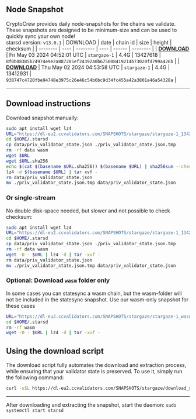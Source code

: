 ## Node Snapshot
CryptoCrew provides daily node-snapshots for the chains we validate. These snapshots are designed to be minimum-size and can be used to quickly sync your own node!  
starsd version: `v13.0.1`
| DOWNLOAD | date | chain id | size | height | checksum |
| -------- | ---- | -------- | ---- | ------ | -------- |
| **[DOWNLOAD](https://dl-eu2.ccvalidators.com/SNAPSHOTS/stargaze/stargaze-1_13427618.tar.lz4)** | Fri May 03 2024 04:52:01 UTC | `stargaze-1` | 4.4G | 13427618 | `8f0b08385b74974e9e2a887205ef24392a0b675008419214b73020fd799a426b` |
| **[DOWNLOAD](https://dl-eu2.ccvalidators.com/SNAPSHOTS/stargaze/stargaze-1_13412931.tar.lz4)** | Thu May 02 2024 04:53:58 UTC | `stargaze-1` | 4.4G | 13412931 | `938747c4720fbe94748e3975c26e46c54b6bc9d34fc455a42a3801a46a54328a` |

---

## Download instructions
Download snapshot manually:
```sh
sudo apt install wget lz4
URL="https://dl-eu2.ccvalidators.com/SNAPSHOTS/stargaze/stargaze-1_13427618.tar.lz4"
cd $HOME/.starsd
cp data/priv_validator_state.json ./priv_validator_state.json.tmp
rm -rf data wasm
wget $URL
wget $URL.sha256
echo $(cat $(basename $URL.sha256)) $(basename $URL) | sha256sum --check
lz4 -d $(basename $URL) | tar xvf -
rm data/priv_validator_state.json
mv ./priv_validator_state.json.tmp data/priv_validator_state.json
```

### Or single-stream
No double disk-space needed, but slower and not possible to check checksum:
```sh
sudo apt install wget lz4
URL="https://dl-eu2.ccvalidators.com/SNAPSHOTS/stargaze/stargaze-1_13427618.tar.lz4"
cd $HOME/.starsd
cp data/priv_validator_state.json ./priv_validator_state.json.tmp
rm -rf data wasm
wget -O - $URL | lz4 -d | tar -xvf -
rm data/priv_validator_state.json
mv ./priv_validator_state.json.tmp data/priv_validator_state.json
```

### Optional: Download `wasm` folder only
In some cases you can statesync a wasm chain, but the wasm-folder will not be included in the statesync snapshot. Use our wasm-only snapshot for these cases
```sh
URL="https://dl-eu2.ccvalidators.com/SNAPSHOTS/stargaze/stargaze-1_wasm.tar.lz4"
cd $HOME/.starsd
rm -rf wasm
wget -O - $URL | lz4 -d | tar -xvf -
```



## Using the download script

The download script fully automates the download and extraction process, while ensuring that your validator state is preserved. To use it, simply run the following command:
```sh
curl -sSL https://dl-eu2.ccvalidators.com/SNAPSHOTS/stargaze/download_snapshot.sh | bash
```
---

After downloading and extracting the snapshot, start the daemon: `sudo systemctl start starsd`

